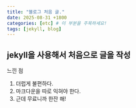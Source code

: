 ```yaml
---
title: "블로그 처음 글."
date: 2025-08-31 +1800
categories: [etc] # 이 부분을 주목하세요!
tags: [jekyll, blog]
---
```


## jekyll을 사용해서 처음으로 글을 작성
느낀 점
1. 더럽게 불편하다.
2. 마크다운을 따로 익혀야 한다.
3. 근데 무료니까 한잔 해!
